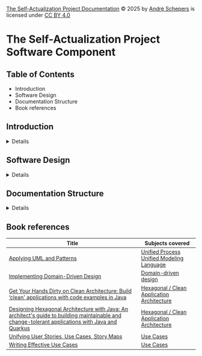 <a href="https://github.com/andres81/The-Self-Actualization-Project">The
Self-Actualization Project Documentation</a> © 2025
by <a href="https://www.andreschepers.nl">André Schepers</a> is licensed
under <a href="https://creativecommons.org/licenses/by/4.0/">CC BY
4.0</a><img src="https://mirrors.creativecommons.org/presskit/icons/cc.svg" alt="" style="max-width: 1em;max-height:1em;margin-left: .2em;"><img src="https://mirrors.creativecommons.org/presskit/icons/by.svg" alt="" style="max-width: 1em;max-height:1em;margin-left: .2em;">

# The Self-Actualization Project Software Component

## Table of Contents

* Introduction
* Software Design
* Documentation Structure
* Book references

## Introduction

<details>

This project is being developed using
[Unified process](https://en.wikipedia.org/wiki/Unified_process) (UP),
[Domain-driven design](https://en.wikipedia.org/wiki/Domain-driven_design)
(DDD) and
[Systems engineering](https://en.wikipedia.org/wiki/Systems_engineering)
([MIT](https://learn-xpro.mit.edu/systems-engineering)).
From the systems engineering domain, also
the [Object Process Methodology](https://en.wikipedia.org/wiki/Object_Process_Methodology)
is used.

The software will consist of two parts: An application run in the users
browser and an application connected to the internet that serves as the
information provider of the browser application. The benefits are among so
many others, of course:

* Availability:
    * Mobile phones
    * Laptop devices
    * Internet access is available everywhere these days
* Central storage point
* Ease of sharing content

Using Domain Driven Design (DDD) to visualize this setup, we first discern two
subdomains:

* The frontend, the application running in the browser
* The backend, the application running standalone and connected to the internet

![system overview](images/the-self-actualization-project-software-system-overview.jpg)

The idea is that the base implementation of the Single Page Application (SPA)
that is the frontend, and the webserver with API, will implement all the basic
needs like authentication/authorization, security, database connectivity,
logging, etc... Any module, that is a tool in itself, for example the dialogue
trainer can be easily added then to the software component, while it will
itself remain light and easy to implement.

</details>

## Software Design

<details>

Following UP, use cases will be described first in the process of creating this
software. In parallel, domain rules will be written down as well as the vision
of
this project.

For the software design, several methodologies are used:

* [Unified Process](https://en.wikipedia.org/wiki/Unified_process) (UP)
* [Domain-Driven Design](https://en.wikipedia.org/wiki/Domain-driven_design)
  (DDD)
* [Systems engineering](https://en.wikipedia.org/wiki/Systems_engineering)
  MIT [style](https://learn-xpro.mit.edu/systems-engineering) using
  [Object Process Methodology](https://en.wikipedia.org/wiki/Object_Process_Methodology)
* [Hexagonal Application Architecture](https://alistair.cockburn.us/hexagonal-architecture)

Following UP, use cases will be described first in the process of creating this
software. In parallel, domain rules will be written down as well as the vision
of
this project.

    Agile Scrum is not a software development methodology in itself,
    as it is more of a project management tool instead, in the authors opinion.
    Unfortunately, the experience of the author learns that many people actually
    believe Scrum in itself gets you high quality software. Combine that with
    software programmers posing / presenting themselves as software engineers,
    while knowing nothing about software design, and you end up in the situation
    of poor software maintenance / evolution.
    ( The author considers himself merely a student at this point in his career
    of software engineering )

</details>

## Documentation Structure

<details>

The structure of the documentation consists of separate directories, each with a
README.md for a quick introduction to the context of the documentation within
that directory, and subject specific Markdown files.

Following **UP**, the following artifacts are chosen:

* Use case descriptions
* Domain rules document
* Supplementary Specification document
* Vision document
* Glossary

The use cases can be found in the directory __*use-cases*__. The other artifacts
in the directory __*UP-artifacts*__.

</details>

## Book references

| Title                                                                                                                                                                                                                                               | Subjects covered                                                                                                                                          |
|-----------------------------------------------------------------------------------------------------------------------------------------------------------------------------------------------------------------------------------------------------|-----------------------------------------------------------------------------------------------------------------------------------------------------------|
| [Applying UML and Patterns](https://www.craiglarman.com/wiki/index.php?title=Book_Applying_UML_and_Patterns)                                                                                                                                        | [Unified Process](https://en.wikipedia.org/wiki/Unified_process)<br/>[Unified Modeling Language](https://en.wikipedia.org/wiki/Unified_Modeling_Language) |
| [Implementing Domain-Driven Design](https://vaughnvernon.com/)                                                                                                                                                                                      | [Domain-driven design](https://en.wikipedia.org/wiki/Domain-driven_design)                                                                                |
| [Get Your Hands Dirty on Clean Architecture: Build ‘clean' applications with code examples in Java](https://www.packtpub.com/en-us/product/get-your-hands-dirty-on-clean-architecture-9781839212710)                                                | [Hexagonal / Clean Application Architecture](https://alistair.cockburn.us/hexagonal-architecture)                                                         |
| [Designing Hexagonal Architecture with Java: An architect's guide to building maintainable and change-tolerant applications with Java and Quarkus](https://www.packtpub.com/en-us/product/designing-hexagonal-architecture-with-java-9781801810296) | [Hexagonal / Clean Application Architecture](https://alistair.cockburn.us/hexagonal-architecture)                                                         |
| [Unifying User Stories, Use Cases, Story Maps](https://alistaircockburn.com/Everything-else)                                                                                                                                                        | [Use Cases](https://en.wikipedia.org/wiki/Use_case)                                                                                                       |
| [Writing Effective Use Cases](https://alistaircockburn.com/Books)                                                                                                                                                                                   | [Use Cases](https://en.wikipedia.org/wiki/Use_case)                                                                                                       |
